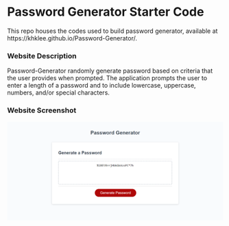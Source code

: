 <h1>Password Generator Starter Code</h1>
    <p>This repo houses the codes used to build password generator, available at https://khklee.github.io/Password-Generator/. </p>
<h3>Website Description</h3>
    <p>Password-Generator randomly generate password based on criteria that the user provides when prompted. The application prompts the user to enter a length of a password and to include lowercase, uppercase, numbers, and/or special characters. </p>
<h3>Website Screenshot</h3>
    <img src="./Develop/screenshot.png" />
